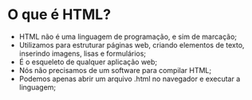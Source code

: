 # O que é HTML?
- HTML não é uma linguagem de programação, e sim de marcação;
- Utilizamos para estruturar páginas web, criando elementos de texto, inserindo imagens, lisas e formulários;
- É o esqueleto de qualquer aplicação web;
- Nós não precisamos de um software para compilar HTML;
- Podemos apenas abrir um arquivo .html no navegador e executar a linguagem;


